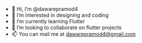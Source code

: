 - 👋 Hi, I’m @dawarepramod4
- 👀 I’m interested in designing and coding
- 🌱 I’m currently learning Flutter
- 💞️ I’m looking to collaborate on flutter projects
- 📫 You can mail me at dawarepramod4@gmail.com

<!---
dawarepramod4/dawarepramod4 is a ✨ special ✨ repository because its `README.md` (this file) appears on your GitHub profile.
You can click the Preview link to take a look at your changes.
--->
